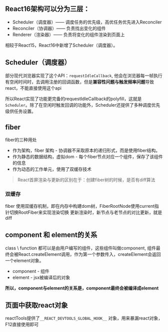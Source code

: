 ## React16架构可以分为三层：

* Scheduler（调度器）—— 调度任务的优先级，高优任务优先进入Reconciler
* Reconciler（协调器）—— 负责找出变化的组件
* Renderer（渲染器）—— 负责将变化的组件渲染到页面上

相较于React15，React16中新增了Scheduler（调度器）。

## Scheduler（调度器）

部分现代浏览器实现了这个API：`requestIdleCallback`, 他会在浏览器每一帧执行有空闲时间时，去调用注册的回调函数，但是**兼容性问题与触发频率问题**导致react，不能直接使用这个api

所以React实现了功能更完备的requestIdleCallback的polyfill，这就是`Scheduler`。除了在空闲时触发回调的功能外，Scheduler还提供了多种调度优先级供任务设置。

## fiber
  fiber的三种用处
  
  * 作为架构，fiber 架构 - 协调器不采取原本的递归形式，而是使用fiber结构。
  * 作为静态的数据结构，虚拟dom - 每个fiber节点对应一个组件，保存了该组件的信息
  * 作为动态的工作单元，使用了双缓存技术

> React首屏渲染与更新的区别在于：创建fiber树的时候，是否有diff算法

### 双缓存
  fiber 使用双缓存机制，即在内存中构建dom树，FiberRootNode使用current指针切换RootFiber来实现渲染切换
  更新渲染时，新节点与老节点的对比更新，就是diff


## component 和 element的关系
  class \ function 都可以是由用户编写的组件，这些组件叫做component, 组件最终会被React.createElement调用，作为第一个参数传入，createElement会返回一个element对象。
  
  * component - 组件
  * element - jsx被编译后的对象
  
  **所以，component与element的关系是，component最终会被编译成element**

## 页面中获取react对象

  reactTools提供了`__REACT_DEVTOOLS_GLOBAL_HOOK__` 对象，用来暴漏react对象，F12直接使用即可



